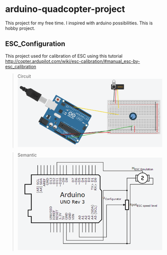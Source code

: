 # arduino-quadcopter-project
This project for my free time. I inspired with arduino possibilities. This is hobby project.



## ESC_Configuration
This project used for calibration of ESC using this tutorial http://copter.ardupilot.com/wiki/esc-calibration/#manual_esc-by-esc_calibration

> Circuit
[![alt bradboard](https://raw.githubusercontent.com/RomaRudyak/arduino-quadcopter-project/master/screens/circuit_view.png)](https://123d.circuits.io/circuits/1367530-esc-configuration/embed#breadboard)

> Semantic
[![alt semnatic](https://raw.githubusercontent.com/RomaRudyak/arduino-quadcopter-project/master/screens/semantic_view.PNG)](https://123d.circuits.io/circuits/1367530-esc-configuration/embed#schematic)
